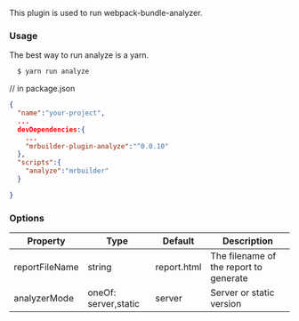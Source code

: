 This plugin is used to run webpack-bundle-analyzer.

### Usage
The best way to run analyze is a yarn.

```sh
  $ yarn run analyze
```

// in package.json

```json
{
  "name":"your-project",
  ...
  devDependencies:{
    ...
    "mrbuilder-plugin-analyze":"^0.0.10"
  },
  "scripts":{
    "analyze":"mrbuilder"
  }

}
```

### Options

| Property      | Type       | Default      | Description                      |
| ------------- | -----------| -------------| ---------------------------------|
| reportFileName| string     | report.html  | The filename of the report to generate|
| analyzerMode  | oneOf: server,static | server       | Server or static version         |
